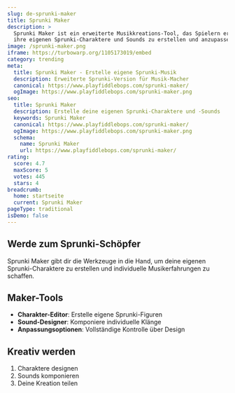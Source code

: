 ```yaml
---
slug: de-sprunki-maker
title: Sprunki Maker
description: >
  Sprunki Maker ist ein erweiterte Musikkreations-Tool, das Spielern ermöglicht,
  ihre eigenen Sprunki-Charaktere und Sounds zu erstellen und anzupassen.
image: /sprunki-maker.png
iframe: https://turbowarp.org/1105173019/embed
category: trending
meta:
  title: Sprunki Maker - Erstelle eigene Sprunki-Musik
  description: Erweiterte Sprunki-Version für Musik-Macher
  canonical: https://www.playfiddlebops.com/sprunki-maker/
  ogImage: https://www.playfiddlebops.com/sprunki-maker.png
seo:
  title: Sprunki Maker
  description: Erstelle deine eigenen Sprunki-Charaktere und -Sounds
  keywords: Sprunki Maker
  canonical: https://www.playfiddlebops.com/sprunki-maker/
  ogImage: https://www.playfiddlebops.com/sprunki-maker.png
  schema:
    name: Sprunki Maker
    url: https://www.playfiddlebops.com/sprunki-maker/
rating:
  score: 4.7
  maxScore: 5
  votes: 445
  stars: 4
breadcrumb:
  home: startseite
  current: Sprunki Maker
pageType: traditional
isDemo: false
---
```


## Werde zum Sprunki-Schöpfer

Sprunki Maker gibt dir die Werkzeuge in die Hand, um deine eigenen Sprunki-Charaktere zu erstellen und individuelle Musikerfahrungen zu schaffen.

## Maker-Tools
- **Charakter-Editor**: Erstelle eigene Sprunki-Figuren
- **Sound-Designer**: Komponiere individuelle Klänge
- **Anpassungsoptionen**: Vollständige Kontrolle über Design

## Kreativ werden
1. Charaktere designen
2. Sounds komponieren
3. Deine Kreation teilen